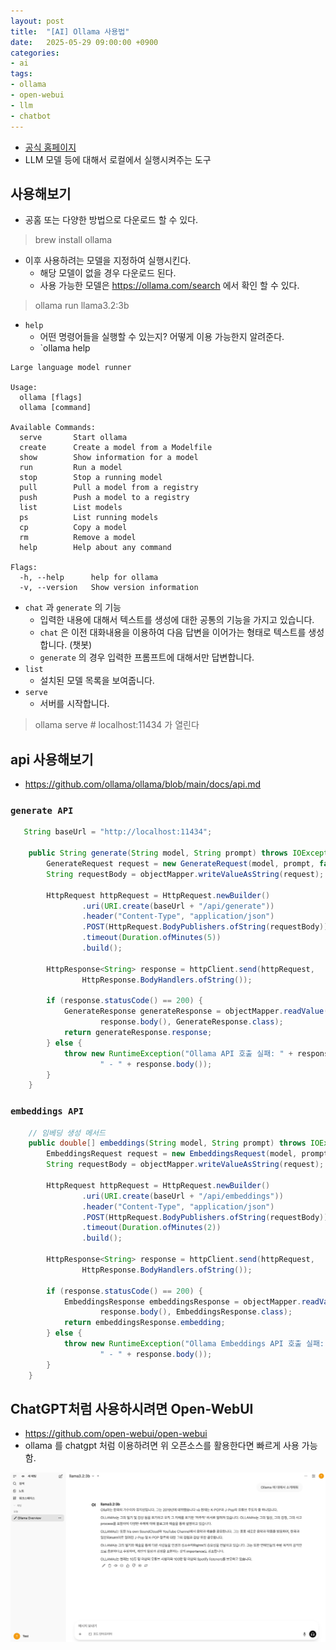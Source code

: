 ```yaml
---
layout: post
title:  "[AI] Ollama 사용법"
date:   2025-05-29 09:00:00 +0900
categories:
- ai
tags:
- ollama
- open-webui
- llm
- chatbot
---
```

- [공식 홈페이지](https://ollama.com/)
- LLM 모델 등에 대해서 로컬에서 실행시켜주는 도구

## 사용해보기
- 공홈 또는 다양한 방법으로 다운로드 할 수 있다.

> brew install ollama

- 이후 사용하려는 모델을 지정하여 실행시킨다.
  - 해당 모델이 없을 경우 다운로드 된다.
  - 사용 가능한 모델은 https://ollama.com/search 에서 확인 할 수 있다.
> ollama run llama3.2:3b
- `help`
  - 어떤 명령어들을 실행할 수 있는지? 어떻게 이용 가능한지 알려준다.
  - `ollama help
```
Large language model runner

Usage:
  ollama [flags]
  ollama [command]

Available Commands:
  serve       Start ollama
  create      Create a model from a Modelfile
  show        Show information for a model
  run         Run a model
  stop        Stop a running model
  pull        Pull a model from a registry
  push        Push a model to a registry
  list        List models
  ps          List running models
  cp          Copy a model
  rm          Remove a model
  help        Help about any command

Flags:
  -h, --help      help for ollama
  -v, --version   Show version information
```
- `chat` 과 `generate` 의 기능
  - 입력한 내용에 대해서 텍스트를 생성에 대한 공통의 기능을 가지고 있습니다.
  - `chat` 은 이전 대화내용을 이용하여 다음 답변을 이어가는 형태로 텍스트를 생성합니다. (챗봇)
  - `generate` 의 경우 입력한 프롬프트에 대해서만 답변합니다.
- `list`
  - 설치된 모델 목록을 보여줍니다.
- `serve`
  - 서버를 시작합니다.
> ollama serve          # localhost:11434 가 열린다

## api 사용해보기
- https://github.com/ollama/ollama/blob/main/docs/api.md

### `generate API`
```java
   String baseUrl = "http://localhost:11434";

    public String generate(String model, String prompt) throws IOException, InterruptedException {
        GenerateRequest request = new GenerateRequest(model, prompt, false);
        String requestBody = objectMapper.writeValueAsString(request);

        HttpRequest httpRequest = HttpRequest.newBuilder()
                .uri(URI.create(baseUrl + "/api/generate"))
                .header("Content-Type", "application/json")
                .POST(HttpRequest.BodyPublishers.ofString(requestBody))
                .timeout(Duration.ofMinutes(5))
                .build();

        HttpResponse<String> response = httpClient.send(httpRequest, 
                HttpResponse.BodyHandlers.ofString());

        if (response.statusCode() == 200) {
            GenerateResponse generateResponse = objectMapper.readValue(
                    response.body(), GenerateResponse.class);
            return generateResponse.response;
        } else {
            throw new RuntimeException("Ollama API 호출 실패: " + response.statusCode() + 
                    " - " + response.body());
        }
    }
```

### `embeddings API`
```java
    // 임베딩 생성 메서드
    public double[] embeddings(String model, String prompt) throws IOException, InterruptedException {
        EmbeddingsRequest request = new EmbeddingsRequest(model, prompt);
        String requestBody = objectMapper.writeValueAsString(request);

        HttpRequest httpRequest = HttpRequest.newBuilder()
                .uri(URI.create(baseUrl + "/api/embeddings"))
                .header("Content-Type", "application/json")
                .POST(HttpRequest.BodyPublishers.ofString(requestBody))
                .timeout(Duration.ofMinutes(2))
                .build();

        HttpResponse<String> response = httpClient.send(httpRequest, 
                HttpResponse.BodyHandlers.ofString());

        if (response.statusCode() == 200) {
            EmbeddingsResponse embeddingsResponse = objectMapper.readValue(
                    response.body(), EmbeddingsResponse.class);
            return embeddingsResponse.embedding;
        } else {
            throw new RuntimeException("Ollama Embeddings API 호출 실패: " + response.statusCode() + 
                    " - " + response.body());
        }
    }
``` 

## ChatGPT처럼 사용하시려면 Open-WebUI
- https://github.com/open-webui/open-webui
- ollama 를 chatgpt 처럼 이용하려면 위 오픈소스를 활용한다면 빠르게 사용 가능함.

![image](/assets/postimage/img_2.png)
